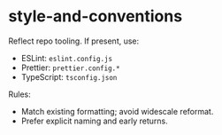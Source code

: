 # style-and-conventions

Reflect repo tooling. If present, use:
- ESLint: `eslint.config.js`
- Prettier: `prettier.config.*`
- TypeScript: `tsconfig.json`

Rules:
- Match existing formatting; avoid widescale reformat.
- Prefer explicit naming and early returns.

